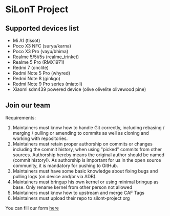 SiLonT Project
==============

## Supported devices list ##
 - Mi A1                (tissot)
 - Poco X3 NFC          (surya/karna)
 - Poco X3 Pro          (vayu/bhima)
 - Realme 5/5i/5s       (realme_trinket)
 - Realme 5 Pro         (RMX1971)
 - Redmi 7              (onclite)
 - Redmi Note 5 Pro     (whyred)
 - Redmi Note 8         (ginkgo)
 - Redmi Note 9 Pro series (miatoll)
 - Xiaomi sdm439 powered device (olive olivelite olivewood pine)

## Join our team ##
Requirements:
 1. Maintainers must know how to handle Git correctly, including rebasing / merging / pulling or amending to commits as well as cloning and working with repositories.
 2. Maintainers must retain proper authorship on commits or changes including the commit history, when using "picked" commits from other sources. Authorship hereby means the original author should be named (commit history!). As authorship is important for us in the open source community, it is mandatory for pushing to GitHub.
 3. Maintainers must have some basic knowledge about fixing bugs and pulling logs (on device and/or via ADB).
 4. Maintainers must bringup his own kernel or using minimal bringup as base. Only rename kernel from other person not allowed
 5. Maintainers must know how to upstream and merge CAF Tags
 6. Maintainers must upload their repo to silont-project org

You can fill our form [here](https://docs.google.com/forms/d/e/1FAIpQLSewMZbmjsUKvz899sHbRRmNkWNdXH6JbnD64Zjk7L8kh7dgVg/viewform)
